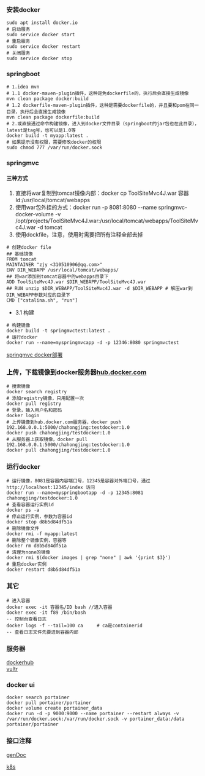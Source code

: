 ### 安装docker
``` shell script
sudo apt install docker.io
# 启动服务
sudo service docker start
# 重启服务
sudo service docker restart
# 关闭服务
sudo service docker stop
```

### springboot
```shell script
# 1.idea mvn
# 1.1 docker-maven-plugin插件，这种是免dockerfile的，执行后会直接生成镜像
mvn clean package docker:build
# 1.2 dockerfile-maven-plugin插件，这种是需要dockerfile的，并且要和pom在同一目录，执行后会直接生成镜像
mvn clean package dockerfile:build
# 2.或直接通过命令构建镜像，进入到docker文件目录（springboot的jar包也在此目录），latest是tag号，也可以是1.0等
docker build -t myapp:latest .
# 如果提示没有权限，需要修改docker的权限
sudo chmod 777 /var/run/docker.sock
```
### springmvc
#### 三种方式
1. 直接将war复制到tomcat镜像内部：docker cp ToolSiteMvc4J.war 容器Id:/usr/local/tomcat/webapps
2. 使用war包外挂的方式：docker run -p 8081:8080 --name springmvc-docker-volume -v /opt/projects/ToolSiteMvc4J.war:/usr/local/tomcat/webapps/ToolSiteMvc4J.war -d tomcat
3. 使用dockfile，注意，使用时需要把所有注释全部去掉
```shell script
# 创建docker file
## 基础镜像
FROM tomcat
MAINTAINER "zjy <310510906@qq.com>"
ENV DIR_WEBAPP /usr/local/tomcat/webapps/
## 将war添加到tomcat容器中的webapps目录下
ADD ToolSiteMvc4J.war $DIR_WEBAPP/ToolSiteMvc4J.war
## RUN unzip $DIR_WEBAPP/ToolSiteMvc4J.war -d $DIR_WEBAPP # 解压war到DIR_WEBAPP参数对应的目录下
CMD ["catalina.sh", "run"]
```
- 3.1 构建 
``` shell
# 构建镜像
docker build -t springmvctest:latest .
# 运行docker
docker run --name=myspringmvcapp -d -p 12346:8080 springmvctest
```


[springmvc docker部署](https://www.yuque.com/zhoubang/docker/docker-deploy-springmvc-maven)

### 上传，下载镜像到docker服务器[hub.docker.com](https://hub.docker.com)
```shell script
# 搜索镜像
docker search registry
# 添加registry镜像，只用配置一次
docker pull registry
# 登录，输入用户名和密码
docker login
# 上传镜像到hub.docker.com服务器，docker push 192.168.0.0.1:5000/chahongjing:testdocker:1.0
docker push chahongjing/testdocker:1.0
# 从服务器上获取镜像，docker pull 192.168.0.0.1:5000/chahongjing:testdocker:1.0
docker pull chahongjing/testdocker:1.0
```

### 运行docker
```shell script
# 运行镜像，8081是容器内容端口号，12345是容器对外端口号，通过 http://localhost:12345/index 访问
docker run --name=myspringbootapp -d -p 12345:8081 chahongjing/testdocker:1.0
# 查看容器运行实例id
docker ps -a
# 停止运行实例，参数为容器id
docker stop d8b5d84df51a
# 删除镜像文件
docker rmi -f myapp:latest
# 删除整个镜像实例，容器等
docker rm d8b5d84df51a
# 清理为none的镜像
docker rmi $(docker images | grep "none" | awk '{print $3}')
# 重启docker实例
docker restart d8b5d84df51a
```

### 其它
```shell script
# 进入容器
docker exec -it 容器名/ID bash //进入容器
docker exec -it f89 /bin/bash
-- 控制台查看日志
docker logs -f --tail=100 ca     # ca是containerid
-- 查看日志文件先要进到容器内部
```

### 服务器
[dockerhub](https://hub.docker.com/) <br>
[vultr](https://my.vultr.com)

### docker ui
```shell script
docker search portainer
docker pull portainer/portainer
docker volume create portainer_data
docker run -d -p 9000:9000 --name portainer --restart always -v /var/run/docker.sock:/var/run/docker.sock -v portainer_data:/data portainer/portainer
```

### 接口注释
[genDoc](https://github.com.cnpmjs.org/easycodingnow/genDoc)

[k8s](http://www.dockone.io/article/932)